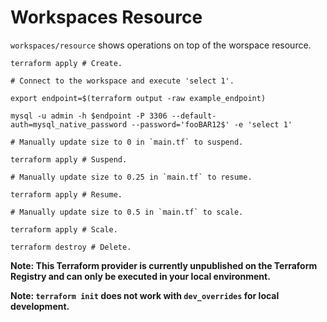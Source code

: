 # Workspaces Resource

`workspaces/resource` shows operations on top of the worspace resource.

~~~ shell
terraform apply # Create.

# Connect to the workspace and execute 'select 1'.

export endpoint=$(terraform output -raw example_endpoint)

mysql -u admin -h $endpoint -P 3306 --default-auth=mysql_native_password --password='fooBAR12$' -e 'select 1'

# Manually update size to 0 in `main.tf` to suspend.

terraform apply # Suspend.

# Manually update size to 0.25 in `main.tf` to resume.

terraform apply # Resume.

# Manually update size to 0.5 in `main.tf` to scale.

terraform apply # Scale.

terraform destroy # Delete.
~~~

**Note: This Terraform provider is currently unpublished on the Terraform Registry and can only be executed in your local environment.**

**Note: `terraform init` does not work with `dev_overrides` for local development.**
